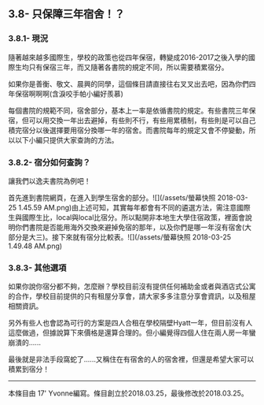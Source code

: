 ## 3.8- 只保障三年宿舍！？

### 3.8.1- 現況

隨著越來越多國際生，學校的政策也從四年保宿，轉變成2016-2017之後入學的國際生均只有保宿三年，而又隨著各書院的規定不同，所以需要積累宿分。

如果你是善衡、敬文、晨興的同學，這個條目請直接往右叉叉出去吧，因為你們四年保宿啊啊啊\(含淚咬手帕小編好羨慕\)

每個書院的規範不同，宿舍部分，基本上一率是依循書院的規定。有些書院三年保宿，但可以用交換一年出去避掉，有些則不行，有些用累積制，有些則是可以自己積完宿分以後選擇要用宿分換哪一年的宿舍。而書院每年的規定又會不停變動，所以以下小編只提供大家查詢的方法。

### 3.8.2- 宿分如何查詢？

讓我們以逸夫書院為例吧！

首先進到書院網頁，在進入到學生宿舍的部分。![](/assets/螢幕快照 2018-03-25 1.45.59 AM.png)由上述可知，其實每年都會有不同的遴選方法，需注意國際生與國際生比，local與local比宿分。所以點開非本地生大學住宿政策，裡面會說明你們書院是否能用海外交換來避掉免宿的那年，以及你們是哪一年沒有宿舍\(大部分是大三\)。接下來就有宿分比較表。![](/assets/螢幕快照 2018-03-25 1.49.48 AM.png)

### 3.8.3- 其他選項

如果你說你宿分都不夠，怎麼辦？學校目前沒有提供任何補助金或者與酒店式公寓的合作，學校目前提供的只有租屋分享會，請大家多多注意分享會資訊，以及租屋相關資訊。

另外有些人也會認為可行的方案是四人合租在學校隔壁Hyatt一年，但目前沒有人這麼做過，但據說算下來價格是還算合理的。但小編覺得四個人住在兩人房一年蠻崩潰的......

最後就是非法手段窩蛇了......又稱住在有宿舍的人的宿舍裡，但還是希望大家可以積累到宿分！

---

本條目由 17' Yvonne編寫。條目創立於2018.03.25，最後修改於2018.03.25。

